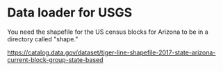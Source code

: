 # Data loader for USGS

You need the shapefile for the US census blocks for Arizona to be in a directory called "shape."


https://catalog.data.gov/dataset/tiger-line-shapefile-2017-state-arizona-current-block-group-state-based
